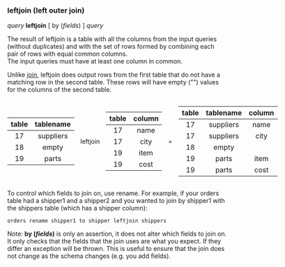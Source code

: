 ### leftjoin (left outer join)

*query* **leftjoin** [ by (*fields*) ] *query*

The result of leftjoin is a table with all the columns from the input queries (without duplicates) 
and with the set of rows formed by combining each pair of rows 
with equal common columns.  
The input queries must have at least one column in common.

Unlike
[join](<join.md>),
leftjoin does output rows from the first table
that do not have a matching row in the second table. 
These rows will have empty ("") values for the columns of the second table.

<div style="display: flex; justify-content: space-around; align-items: center;" class="table-style table-full-width">

<div style="flex-shrink: 0;flex-grow: 1;">

| table | tablename | 
| :---: | :---: |
| 17 | suppliers | 
| 18 | empty | 
| 19 | parts |

</div>
<div style="flex-shrink: 0;text-align: center; padding-left: 1em; padding-right: 1em;">

leftjoin

</div>
<div style="flex-shrink: 0;flex-grow: 1;">

| table | column | 
| :---: | :---: |
| 17 | name | 
| 17 | city | 
| 19 | item | 
| 19 | cost |

</div>
<div style="flex-shrink: 0;text-align: center; padding-left: 1em; padding-right: 1em;">

=

</div>
<div style="flex-shrink: 0;flex-grow: 1;">

| table | tablename | column | 
| :---: | :---: | :---: |
| 17 | suppliers | name | 
| 17 | suppliers | city | 
| 18 | empty | &nbsp; | 
| 19 | parts | item | 
| 19 | parts | cost |

</div>
</div>

To control which fields to join on, use rename.
For example, if your orders table had a shipper1 and a shipper2 
and you wanted to join by shipper1 with the shippers table (which has a shipper column):

``` suneido
orders rename shipper1 to shipper leftjoin shippers
```

Note: **by (*fields*)** is only an assertion, it does not alter which fields to join on. It only checks that the fields that the join uses are what you expect. If they differ an exception will be thrown. This is useful to ensure that the join does not change as the schema changes (e.g. you add fields).